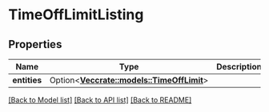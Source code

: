 # TimeOffLimitListing

## Properties

Name | Type | Description | Notes
------------ | ------------- | ------------- | -------------
**entities** | Option<[**Vec<crate::models::TimeOffLimit>**](TimeOffLimit.md)> |  | [optional]

[[Back to Model list]](../README.md#documentation-for-models) [[Back to API list]](../README.md#documentation-for-api-endpoints) [[Back to README]](../README.md)


